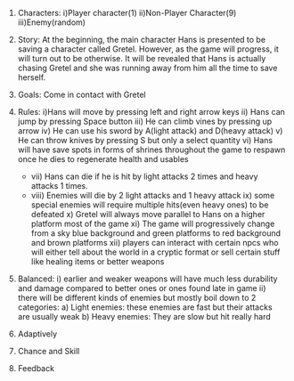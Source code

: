 1.	Characters: i)Player character(1)
                     ii)Non-Player Character(9)
                     iii)Enemy(random)
2.	Story: At the beginning, the main character Hans is presented to be saving a character called Gretel. However, as the game will progress, it will turn out to be otherwise. It will be revealed that Hans is actually chasing Gretel and she was running away from him all the time to save herself.
3.	Goals: Come in contact with Gretel
4.	Rules: i)Hans will move by pressing left and right arrow keys
            ii) Hans can jump by pressing Space button
            iii) He can climb vines by pressing up arrow
            iv) He can use his sword by A(light attack) and D(heavy attack)
            v) He can throw knives by pressing S but only a select quantity
            vi)  Hans will have save spots in forms of shrines throughout the game to respawn  once he dies to regenerate health and usables
      *    vii) Hans can die if he is hit by light attacks 2 times and heavy attacks 1 times.
      *    viii) Enemies will die by 2 light attacks and 1 heavy attack
            ix)  some special enemies will require multiple hits(even heavy ones) to be defeated
            x) Gretel will always move parallel to Hans on a higher platform most of the game
            xi) The game will progressively change from a sky blue background and green platforms to red background and brown platforms
            xii) players can interact with certain npcs who will either tell about the world in a cryptic format or sell certain stuff like healing items or better weapons
 
5.	Balanced: i) earlier and weaker weapons will have much less durability and damage compared to better ones or ones found late in game
                  ii) there will be different kinds of enemies but mostly boil down to 2 categories: 
a) Light enemies: these enemies are fast but their attacks are usually weak 
b) Heavy enemies: They are slow but hit really hard
                  
6.	Adaptively
7.	Chance and Skill
8.	Feedback


